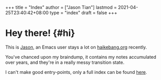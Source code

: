 +++
title = "Index"
author = ["Jason Tian"]
lastmod = 2021-04-25T23:40:42+08:00
type = "index"
draft = false
+++

# Hey there! {#hi}

This is [Jason](https://jsntn.com/), an Emacs user stays a lot on
[haikebang.org](https://haikebang.org) recently.

You've chanced upon my braindump, it contains my notes accumulated over years,
and they're in a really messy transition state.

I can't make good entry-points, only a full index can be found [here](/posts/).
